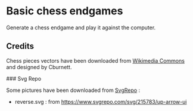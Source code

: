 # Basic chess endgames

Generate a chess endgame and play it against the computer.

## Credits

Chess pieces vectors have been downloaded from [Wikimedia Commons](https://commons.wikimedia.org/wiki/Category:SVG_chess_pieces) and designed by Cburnett.

### Svg Repo

Some pictures have been downloaded from [SvgRepo](https://www.svgrepo.com) :
* reverse.svg : from https://www.svgrepo.com/svg/215783/up-arrow-ui